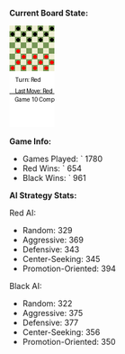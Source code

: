 
**Current Board State:**  
<!-- START_GIF -->
![Checkers Game](./checkers_game.gif)
<!-- END_GIF -->

**Game Info:**  
- Games Played: `<!-- GAMES_PLAYED --> 1780
- Red Wins: `<!-- RED_WINS --> 654
- Black Wins: `<!-- BLACK_WINS --> 961

<!-- AI_STATS -->
**AI Strategy Stats:**

Red AI:
- Random: 329
- Aggressive: 369
- Defensive: 343
- Center-Seeking: 345
- Promotion-Oriented: 394

Black AI:
- Random: 322
- Aggressive: 375
- Defensive: 377
- Center-Seeking: 356
- Promotion-Oriented: 350
